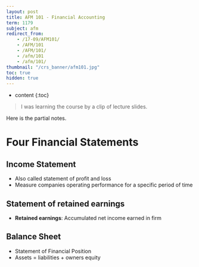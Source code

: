```yaml
---
layout: post
title: AFM 101 - Financial Accounting
term: 1179
subject: afm
redirect_from:
    - /17-09/AFM101/
    - /AFM/101
    - /AFM/101/
    - /afm/101
    - /afm/101/
thumbnail: "/crs_banner/afm101.jpg"
toc: true
hidden: true
---
```

* content
{:toc}

> I was learning the course by a clip of lecture slides.

Here is the partial notes.

# Four Financial Statements
## Income Statement
- Also called statement of profit and loss
- Measure companies operating performance for a specific period of time

## Statement of retained earnings
- **Retained earnings**: Accumulated net income earned in firm

## Balance Sheet
- Statement of Financial Position
- Assets = liabilities + owners equity
